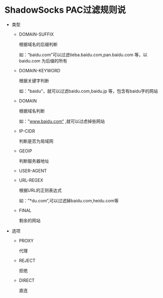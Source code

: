 # ShadowSocks PAC过滤规则说

- 类型

  - DOMAIN-SUFFIX 

    根据域名的后缀判断

     如：“baidu.com”可以过滤tieba.baidu.com,pan.baidu.com 等，以baidu.com 为后缀的所有

  - DOMAIN-KEYWORD 

    根据关键字判断 

    如："baidu"，就可以过滤baidu.com,baidu.jp 等，包含有baidu字的网站

  - DOMAIN

    根据域名判断

    如：”www.baidu.com“ ,就可以过虑掉些网站

  - IP-CIDR

    判断是否为局域网

  - GEOIP

    判断服务器地址

  - USER-AGENT

  - URL-REGEX

    根据URL的正则表达式

    如：”*du.com“,可以过滤掉baidu.com,heidu.com等

  - FINAL

    剩余的网站

- 选项

  - PROXY

    代理

  - REJECT

    拒绝

  - DIRECT

    直连